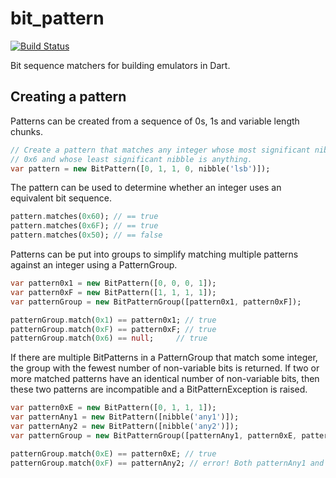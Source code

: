 bit_pattern
==
[![Build Status](https://travis-ci.org/kharland/bit_pattern.svg?branch=master)](https://travis-ci.org/kharland/bit_pattern)

Bit sequence matchers for building emulators in Dart.

## Creating a pattern
Patterns can be created from a sequence of 0s, 1s and variable length chunks.
```dart
// Create a pattern that matches any integer whose most significant nibble is
// 0x6 and whose least significant nibble is anything.
var pattern = new BitPattern([0, 1, 1, 0, nibble('lsb')]); 
```

The pattern can be used to determine whether an integer uses an equivalent bit sequence.
```dart
pattern.matches(0x60); // == true
pattern.matches(0x6F); // == true
pattern.matches(0x50); // == false
```

Patterns can be put into groups to simplify matching multiple patterns against an integer using a PatternGroup.
```dart
var pattern0x1 = new BitPattern([0, 0, 0, 1]);
var pattern0xF = new BitPattern([1, 1, 1, 1]);
var patternGroup = new BitPatternGroup([pattern0x1, pattern0xF]);

patternGroup.match(0x1) == pattern0x1; // true
patternGroup.match(0xF) == pattern0xF; // true
patternGroup.match(0x6) == null;     // true
```

If there are multiple BitPatterns in a PatternGroup that match some integer, the group with the fewest number of
non-variable bits is returned.  If two or more matched patterns have an identical number of non-variable bits, then 
these two patterns are incompatible and a BitPatternException is raised.
```dart
var pattern0xE = new BitPattern([0, 1, 1, 1]);
var patternAny1 = new BitPattern([nibble('any1')]);
var patternAny2 = new BitPattern([nibble('any2')]);
var patternGroup = new BitPatternGroup([patternAny1, pattern0xE, patternAny2]);

patternGroup.match(0xE) == pattern0xE; // true
patternGroup.match(0xF) == patternAny2; // error! Both patternAny1 and patternAny2 match!
```
